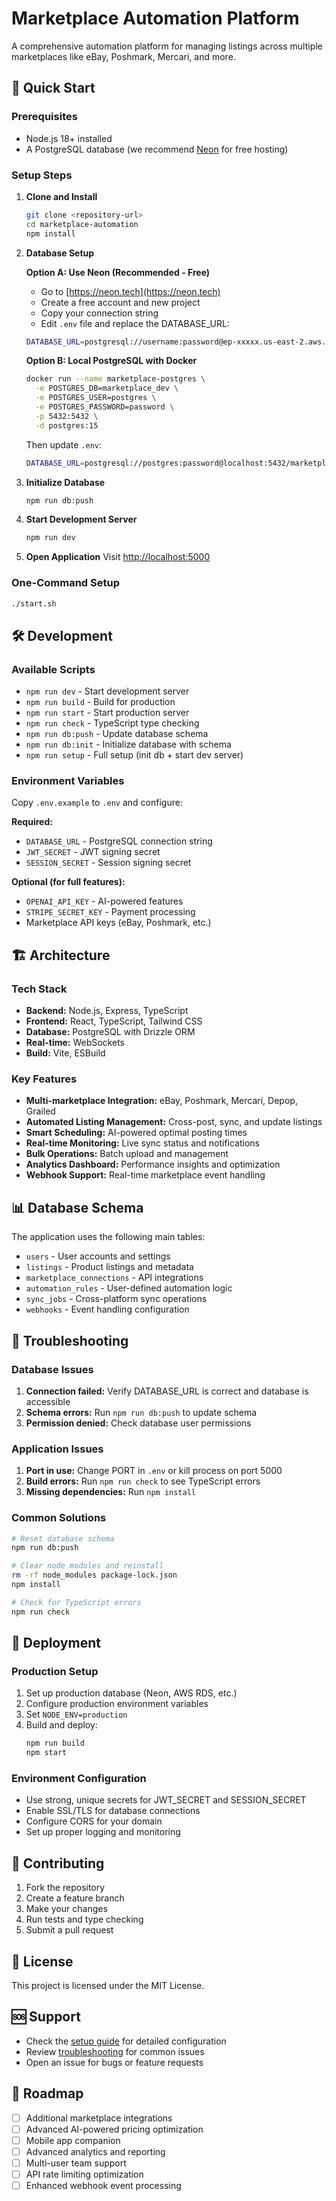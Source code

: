 # Marketplace Automation Platform

A comprehensive automation platform for managing listings across multiple marketplaces like eBay, Poshmark, Mercari, and more.

## 🚀 Quick Start

### Prerequisites
- Node.js 18+ installed
- A PostgreSQL database (we recommend [Neon](https://neon.tech) for free hosting)

### Setup Steps

1. **Clone and Install**
   ```bash
   git clone <repository-url>
   cd marketplace-automation
   npm install
   ```

2. **Database Setup**
   
   **Option A: Use Neon (Recommended - Free)**
   - Go to [https://neon.tech](https://neon.tech)
   - Create a free account and new project
   - Copy your connection string
   - Edit `.env` file and replace the DATABASE_URL:
   ```bash
   DATABASE_URL=postgresql://username:password@ep-xxxxx.us-east-2.aws.neon.tech/neondb?sslmode=require
   ```

   **Option B: Local PostgreSQL with Docker**
   ```bash
   docker run --name marketplace-postgres \
     -e POSTGRES_DB=marketplace_dev \
     -e POSTGRES_USER=postgres \
     -e POSTGRES_PASSWORD=password \
     -p 5432:5432 \
     -d postgres:15
   ```
   Then update `.env`:
   ```bash
   DATABASE_URL=postgresql://postgres:password@localhost:5432/marketplace_dev
   ```

3. **Initialize Database**
   ```bash
   npm run db:push
   ```

4. **Start Development Server**
   ```bash
   npm run dev
   ```

5. **Open Application**
   Visit [http://localhost:5000](http://localhost:5000)

### One-Command Setup
```bash
./start.sh
```

## 🛠️ Development

### Available Scripts
- `npm run dev` - Start development server
- `npm run build` - Build for production
- `npm run start` - Start production server
- `npm run check` - TypeScript type checking
- `npm run db:push` - Update database schema
- `npm run db:init` - Initialize database with schema
- `npm run setup` - Full setup (init db + start dev server)

### Environment Variables

Copy `.env.example` to `.env` and configure:

**Required:**
- `DATABASE_URL` - PostgreSQL connection string
- `JWT_SECRET` - JWT signing secret
- `SESSION_SECRET` - Session signing secret

**Optional (for full features):**
- `OPENAI_API_KEY` - AI-powered features
- `STRIPE_SECRET_KEY` - Payment processing
- Marketplace API keys (eBay, Poshmark, etc.)

## 🏗️ Architecture

### Tech Stack
- **Backend:** Node.js, Express, TypeScript
- **Frontend:** React, TypeScript, Tailwind CSS
- **Database:** PostgreSQL with Drizzle ORM
- **Real-time:** WebSockets
- **Build:** Vite, ESBuild

### Key Features
- **Multi-marketplace Integration:** eBay, Poshmark, Mercari, Depop, Grailed
- **Automated Listing Management:** Cross-post, sync, and update listings
- **Smart Scheduling:** AI-powered optimal posting times
- **Real-time Monitoring:** Live sync status and notifications
- **Bulk Operations:** Batch upload and management
- **Analytics Dashboard:** Performance insights and optimization
- **Webhook Support:** Real-time marketplace event handling

## 📊 Database Schema

The application uses the following main tables:
- `users` - User accounts and settings
- `listings` - Product listings and metadata
- `marketplace_connections` - API integrations
- `automation_rules` - User-defined automation logic
- `sync_jobs` - Cross-platform sync operations
- `webhooks` - Event handling configuration

## 🔧 Troubleshooting

### Database Issues
1. **Connection failed:** Verify DATABASE_URL is correct and database is accessible
2. **Schema errors:** Run `npm run db:push` to update schema
3. **Permission denied:** Check database user permissions

### Application Issues
1. **Port in use:** Change PORT in `.env` or kill process on port 5000
2. **Build errors:** Run `npm run check` to see TypeScript errors
3. **Missing dependencies:** Run `npm install`

### Common Solutions
```bash
# Reset database schema
npm run db:push

# Clear node modules and reinstall
rm -rf node_modules package-lock.json
npm install

# Check for TypeScript errors
npm run check
```

## 🚢 Deployment

### Production Setup
1. Set up production database (Neon, AWS RDS, etc.)
2. Configure production environment variables
3. Set `NODE_ENV=production`
4. Build and deploy:
   ```bash
   npm run build
   npm start
   ```

### Environment Configuration
- Use strong, unique secrets for JWT_SECRET and SESSION_SECRET
- Enable SSL/TLS for database connections
- Configure CORS for your domain
- Set up proper logging and monitoring

## 🤝 Contributing

1. Fork the repository
2. Create a feature branch
3. Make your changes
4. Run tests and type checking
5. Submit a pull request

## 📝 License

This project is licensed under the MIT License.

## 🆘 Support

- Check the [setup guide](setup.md) for detailed configuration
- Review [troubleshooting](setup.md#troubleshooting) for common issues
- Open an issue for bugs or feature requests

## 🎯 Roadmap

- [ ] Additional marketplace integrations
- [ ] Advanced AI-powered pricing optimization
- [ ] Mobile app companion
- [ ] Advanced analytics and reporting
- [ ] Multi-user team support
- [ ] API rate limiting optimization
- [ ] Enhanced webhook event processing